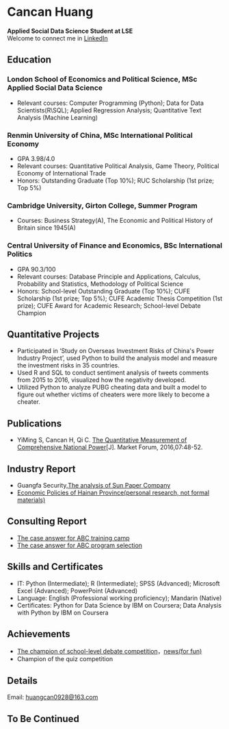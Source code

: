 # Cancan Huang    

**Applied Social Data Science Student at LSE**    
Welcome to connect me in [LinkedIn](https://www.linkedin.com/in/cancanhuang/)

## Education

### London School of Economics and Political Science, MSc Applied Social Data Science                      
* Relevant courses: Computer Programming (Python); Data for Data Scientists(R\SQL); Applied Regression Analysis; Quantitative Text Analysis (Machine Learning)

### Renmin University of China, MSc International Political Economy                           
* GPA 3.98/4.0
* Relevant courses: Quantitative Political Analysis, Game Theory, Political Economy of International Trade
* Honors: Outstanding Graduate (Top 10%); RUC Scholarship (1st prize; Top 5%)

### Cambridge University, Girton College, Summer Program                                     
* Courses: Business Strategy(A), The Economic and Political History of Britain since 1945(A)

### Central University of Finance and Economics, BSc International Politics                   
* GPA 90.3/100    
* Relevant courses: Database Principle and Applications, Calculus, Probability and Statistics, Methodology of Political Science 
* Honors: School-level Outstanding Graduate (Top 10%); CUFE Scholarship (1st prize; Top 5%); CUFE Academic Thesis Competition (1st prize); CUFE Award for Academic Research; School-level Debate Champion

## Quantitative Projects
* Participated in ‘Study on Overseas Investment Risks of China's Power Industry Project’, used Python to build the analysis model and measure the investment risks in 35 countries.
* Used R and SQL to conduct sentiment analysis of tweets comments from 2015 to 2016, visualized how the negativity developed. 
* Utilized Python to analyze PUBG cheating data and built a model to figure out whether victims of cheaters were more likely to become a cheater. 

## Publications
* YiMing S, Cancan H, Qi C. [The Quantitative Measurement of Comprehensive National Power](http://www.qikanchina.net/thesis/detail/1655944)[J]. Market Forum, 2016,07:48-52. 

## Industry Report
* Guangfa Security,[The analysis of Sun Paper Company](http://pdf.dfcfw.com/pdf/H3_AP201806061153206605_1.pdf)
* [Economic Policies of Hainan Province(personal research, not formal materials)](https://github.com/cancan-huang/CancanHuang.github.io/blob/master/Economies%20and%20Economic%20Policy%20of%20Hainan%20Province.pdf)

## Consulting Report
* [The case answer for ABC training camp](https://github.com/cancan-huang/CancanHuang.github.io/blob/master/%E7%AB%8B%E5%BF%83%E5%85%AC%E7%9B%8A%E7%BB%84%E7%BB%87%E7%AE%A1%E7%90%86%E8%83%BD%E5%8A%9B%E4%B8%8E%E8%BF%90%E8%90%A5%E6%95%88%E7%8E%87%E6%8F%90%E5%8D%87%E9%A1%B9%E7%9B%AE%E6%B1%87%E6%8A%A5_C%E7%BB%84%EF%BC%88%E6%96%B0%EF%BC%89.pdf)
* [The case answer for ABC program selection]()


## Skills and Certificates

* IT: Python (Intermediate); R (Intermediate); SPSS (Advanced); Microsoft Excel (Advanced); PowerPoint (Advanced)
* Language: English (Professional working proficiency); Mandarin (Native)
* Certificates: Python for Data Science by IBM on Coursera; Data Analysis with Python by IBM on Coursera

## Achievements

* [The champion of school-level debate competition](http://sg.cufe.edu.cn/info/1061/3196.htm)，[news(for fun)](http://sg.cufe.edu.cn/info/1043/3191.htm)
* Champion of the quiz competition

## Details
Email: huangcan0928@163.com



## To Be Continued


